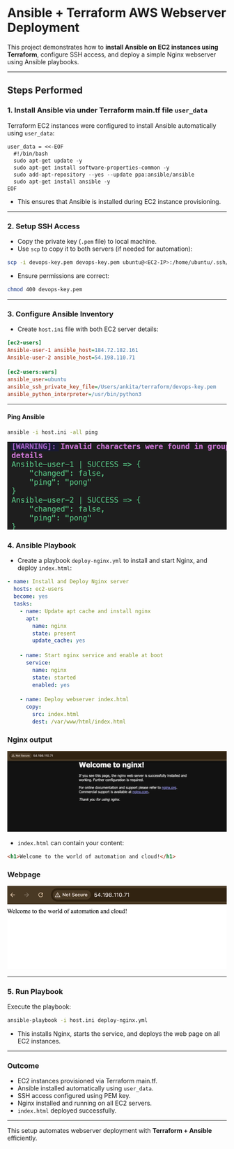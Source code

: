 # Ansible + Terraform AWS Webserver Deployment

This project demonstrates how to **install Ansible on EC2 instances using Terraform**, configure SSH access, and deploy a simple Nginx webserver using Ansible playbooks.

---

## Steps Performed

### 1. Install Ansible via  under Terraform main.tf file  `user_data`

Terraform EC2 instances were configured to install Ansible automatically using `user_data`:

```hcl
user_data = <<-EOF
  #!/bin/bash
  sudo apt-get update -y
  sudo apt-get install software-properties-common -y
  sudo add-apt-repository --yes --update ppa:ansible/ansible
  sudo apt-get install ansible -y
EOF
```

- This ensures that Ansible is installed during EC2 instance provisioning.

---

### 2. Setup SSH Access

- Copy the private key (`.pem` file) to local machine.
- Use `scp` to copy it to both servers (if needed for automation):

```bash
scp -i devops-key.pem devops-key.pem ubuntu@<EC2-IP>:/home/ubuntu/.ssh/
```

- Ensure permissions are correct:

```bash
chmod 400 devops-key.pem
```

---

### 3. Configure Ansible Inventory

- Create `host.ini` file with both EC2 server details:

```ini
[ec2-users]
Ansible-user-1 ansible_host=184.72.182.161
Ansible-user-2 ansible_host=54.198.110.71

[ec2-users:vars]
ansible_user=ubuntu
ansible_ssh_private_key_file=/Users/ankita/terraform/devops-key.pem
ansible_python_interpreter=/usr/bin/python3
```

---
#### Ping Ansible 
```bash
ansible -i host.ini -all ping 
```
![ping Ansible](Images/Ping-Ansible.png)


### 4. Ansible Playbook

- Create a playbook `deploy-nginx.yml` to install and start Nginx, and deploy `index.html`:

```yaml
- name: Install and Deploy Nginx server
  hosts: ec2-users
  become: yes
  tasks:
    - name: Update apt cache and install nginx
      apt:
        name: nginx
        state: present
        update_cache: yes

    - name: Start nginx service and enable at boot
      service:
        name: nginx
        state: started
        enabled: yes

    - name: Deploy webserver index.html
      copy:
        src: index.html
        dest: /var/www/html/index.html
```
### Nginx output
![ping Ansible](Images/Install-nginx-proof.png)

- `index.html` can contain your content:

```html
<h1>Welcome to the world of automation and cloud!</h1>
```
### Webpage 
![ping Ansible](Images/Deploy-nginx-webserver.png)

---

### 5. Run Playbook

Execute the playbook:

```bash
ansible-playbook -i host.ini deploy-nginx.yml
```

- This installs Nginx, starts the service, and deploys the web page on all EC2 instances.

---

### Outcome

- EC2 instances provisioned via Terraform main.tf.
- Ansible installed automatically using `user_data`.
- SSH access configured using PEM key.
- Nginx installed and running on all EC2 servers.
- `index.html` deployed successfully.

---

This setup automates webserver deployment with **Terraform + Ansible** efficiently.
